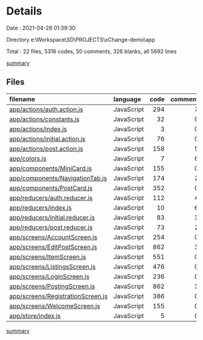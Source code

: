 # Details

Date : 2021-04-28 01:39:30

Directory e:\Workspace\SD\PROJECTS\xChange-demo\app

Total : 22 files,  5316 codes, 50 comments, 326 blanks, all 5692 lines

[summary](results.md)

## Files
| filename | language | code | comment | blank | total |
| :--- | :--- | ---: | ---: | ---: | ---: |
| [app/actions/auth.action.js](/app/actions/auth.action.js) | JavaScript | 294 | 7 | 8 | 309 |
| [app/actions/constants.js](/app/actions/constants.js) | JavaScript | 32 | 9 | 11 | 52 |
| [app/actions/index.js](/app/actions/index.js) | JavaScript | 3 | 0 | 1 | 4 |
| [app/actions/initial.action.js](/app/actions/initial.action.js) | JavaScript | 76 | 0 | 3 | 79 |
| [app/actions/post.action.js](/app/actions/post.action.js) | JavaScript | 158 | 5 | 6 | 169 |
| [app/colors.js](/app/colors.js) | JavaScript | 7 | 6 | 2 | 15 |
| [app/components/MiniCard.js](/app/components/MiniCard.js) | JavaScript | 155 | 0 | 11 | 166 |
| [app/components/NavigationTab.js](/app/components/NavigationTab.js) | JavaScript | 174 | 2 | 11 | 187 |
| [app/components/PostCard.js](/app/components/PostCard.js) | JavaScript | 352 | 0 | 16 | 368 |
| [app/reducers/auth.reducer.js](/app/reducers/auth.reducer.js) | JavaScript | 112 | 4 | 7 | 123 |
| [app/reducers/index.js](/app/reducers/index.js) | JavaScript | 10 | 6 | 3 | 19 |
| [app/reducers/initial.reducer.js](/app/reducers/initial.reducer.js) | JavaScript | 83 | 3 | 6 | 92 |
| [app/reducers/post.reducer.js](/app/reducers/post.reducer.js) | JavaScript | 73 | 2 | 5 | 80 |
| [app/screens/AccountScreen.js](/app/screens/AccountScreen.js) | JavaScript | 254 | 0 | 20 | 274 |
| [app/screens/EditPostScreen.js](/app/screens/EditPostScreen.js) | JavaScript | 862 | 3 | 49 | 914 |
| [app/screens/ItemScreen.js](/app/screens/ItemScreen.js) | JavaScript | 551 | 0 | 31 | 582 |
| [app/screens/ListingsScreen.js](/app/screens/ListingsScreen.js) | JavaScript | 476 | 0 | 24 | 500 |
| [app/screens/LoginScreen.js](/app/screens/LoginScreen.js) | JavaScript | 236 | 0 | 20 | 256 |
| [app/screens/PostingScreen.js](/app/screens/PostingScreen.js) | JavaScript | 862 | 3 | 49 | 914 |
| [app/screens/RegistrationScreen.js](/app/screens/RegistrationScreen.js) | JavaScript | 386 | 0 | 27 | 413 |
| [app/screens/WelcomeScreen.js](/app/screens/WelcomeScreen.js) | JavaScript | 155 | 0 | 13 | 168 |
| [app/store/index.js](/app/store/index.js) | JavaScript | 5 | 0 | 3 | 8 |

[summary](results.md)